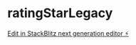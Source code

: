 # ratingStarLegacy

[Edit in StackBlitz next generation editor ⚡️](https://stackblitz.com/~/github.com/AgustinaBarreca/ratingStarLegacy)
